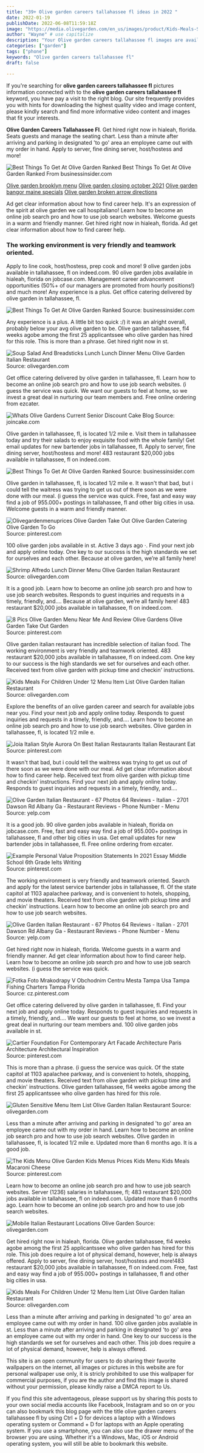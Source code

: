 ```yaml
---
title: "39+ Olive garden careers tallahassee fl ideas in 2022 "
date: 2022-01-19
publishDate: 2022-06-08T11:59:18Z
image: "https://media.olivegarden.com/en_us/images/product/Kids-Meals-Spag-Meatsauce-gv-590x365.jpg"
author: "Wayne" # use capitalize
description: "Your Olive garden careers tallahassee fl images are available. Olive garden careers tallahassee fl are a topic that is being searched for and liked by netizens today. You can Download the Olive garden careers tallahassee fl files here. Find and Download all free photos and vectors."
categories: ["garden"]
tags: ["phone"]
keywords: "Olive garden careers tallahassee fl"
draft: false

---
```


If you're searching for **olive garden careers tallahassee fl** pictures information connected with to the **olive garden careers tallahassee fl** keyword, you have pay a visit to the right  blog.  Our site frequently  provides you with  hints  for downloading  the highest  quality video and image  content, please kindly search and find more informative video content and images  that fit your interests.

**Olive Garden Careers Tallahassee Fl**. Get hired right now in hialeah, florida. Seats guests and manage the seating chart. Less than a minute after arriving and parking in designated &#039;to go&#039; area an employee came out with my order in hand. Apply to server, fine dining server, host/hostess and more!

![Best Things To Get At Olive Garden Ranked](https://i.insider.com/59c425e62488493eec25ae5c?width=1000&amp;format=jpeg&amp;auto=webp "Best Things To Get At Olive Garden Ranked")
Best Things To Get At Olive Garden Ranked From businessinsider.com

[Olive garden brooklyn menu](/olive-garden-brooklyn-menu/)
[Olive garden closing october 2021](/olive-garden-closing-october-2021/)
[Olive garden bangor maine specials](/olive-garden-bangor-maine-specials/)
[Olive garden broken arrow directions](/olive-garden-broken-arrow-directions/)

Ad get clear information about how to find career help. It&#039;s an expression of the spirit at olive garden we call hospitaliano! Learn how to become an online job search pro and how to use job search websites. Welcome guests in a warm and friendly manner. Get hired right now in hialeah, florida. Ad get clear information about how to find career help.

### The working environment is very friendly and teamwork oriented.

Apply to line cook, host/hostess, prep cook and more! 9 olive garden jobs available in tallahassee, fl on indeed.com. 90 olive garden jobs available in hialeah, florida on jobcase.com. Management career advancement opportunities (50%+ of our managers are promoted from hourly positions!) and much more! Any experience is a plus. Get office catering delivered by olive garden in tallahassee, fl.


![Best Things To Get At Olive Garden Ranked](https://i.insider.com/59c425e62488493eec25ae5c?width=1000&amp;format=jpeg&amp;auto=webp "Best Things To Get At Olive Garden Ranked")
Source: businessinsider.com

Any experience is a plus. A little bit too quick :/) it was an alright overall, probably below your avg olive garden to be. Olive garden tallahassee, fl4 weeks agobe among the first 25 applicantssee who olive garden has hired for this role. This is more than a phrase. Get hired right now in st.

![Soup Salad And Breadsticks Lunch Lunch Dinner Menu Olive Garden Italian Restaurant](https://media.olivegarden.com/en_us/images/product/SoupSaladSticksToGo-dvp-1180X730.jpg "Soup Salad And Breadsticks Lunch Lunch Dinner Menu Olive Garden Italian Restaurant")
Source: olivegarden.com

Get office catering delivered by olive garden in tallahassee, fl. Learn how to become an online job search pro and how to use job search websites. (i guess the service was quick. We want our guests to feel at home, so we invest a great deal in nurturing our team members and. Free online ordering from ezcater.

![Whats Olive Gardens Current Senior Discount Cake Blog](https://joincake.imgix.net/pixzolo-photography-aeESmmFKH0M-unsplash.jpg "Whats Olive Gardens Current Senior Discount Cake Blog")
Source: joincake.com

Olive garden in tallahassee, fl, is located 1/2 mile e. Visit them in tallahassee today and try their salads to enjoy exquisite food with the whole family! Get email updates for new bartender jobs in tallahassee, fl. Apply to server, fine dining server, host/hostess and more! 483 restaurant $20,000 jobs available in tallahassee, fl on indeed.com.

![Best Things To Get At Olive Garden Ranked](https://i.insider.com/59c425e72488493eec25ae5f?width=700 "Best Things To Get At Olive Garden Ranked")
Source: businessinsider.com

Olive garden in tallahassee, fl, is located 1/2 mile e. It wasn&#039;t that bad, but i could tell the waitress was trying to get us out of there soon as we were done with our meal. (i guess the service was quick. Free, fast and easy way find a job of 955.000+ postings in tallahassee, fl and other big cities in usa. Welcome guests in a warm and friendly manner.

![Olivegardenmenuprices Olive Garden Take Out Olive Garden Catering Olive Garden To Go](https://i.pinimg.com/originals/76/35/a4/7635a4665a44a749b8176f9465c8e013.jpg "Olivegardenmenuprices Olive Garden Take Out Olive Garden Catering Olive Garden To Go")
Source: pinterest.com

100 olive garden jobs available in st. Active 3 days ago ·. Find your next job and apply online today. One key to our success is the high standards we set for ourselves and each other. Because at olive garden, we’re all family here!

![Shrimp Alfredo Lunch Dinner Menu Olive Garden Italian Restaurant](https://media.olivegarden.com/en_us/images/product/shrimp-alfredo-dpv-1180x730.png "Shrimp Alfredo Lunch Dinner Menu Olive Garden Italian Restaurant")
Source: olivegarden.com

It is a good job. Learn how to become an online job search pro and how to use job search websites. Responds to guest inquiries and requests in a timely, friendly, and…. Because at olive garden, we’re all family here! 483 restaurant $20,000 jobs available in tallahassee, fl on indeed.com.

![8 Pics Olive Garden Menu Near Me And Review Olive Gardens Olive Garden Take Out Garden](https://i.pinimg.com/736x/96/84/1c/96841c71153f85bbb6aa1c5a6b36890b.jpg "8 Pics Olive Garden Menu Near Me And Review Olive Gardens Olive Garden Take Out Garden")
Source: pinterest.com

Olive garden italian restaurant has incredible selection of italian food. The working environment is very friendly and teamwork oriented. 483 restaurant $20,000 jobs available in tallahassee, fl on indeed.com. One key to our success is the high standards we set for ourselves and each other. Received text from olive garden with pickup time and checkin&#039; instructions.

![Kids Meals For Children Under 12 Menu Item List Olive Garden Italian Restaurant](https://media.olivegarden.com/en_us/images/product/Kids-Meals-MacCheese-gv-590x365.jpg "Kids Meals For Children Under 12 Menu Item List Olive Garden Italian Restaurant")
Source: olivegarden.com

Explore the benefits of an olive garden career and search for available jobs near you. Find your next job and apply online today. Responds to guest inquiries and requests in a timely, friendly, and…. Learn how to become an online job search pro and how to use job search websites. Olive garden in tallahassee, fl, is located 1/2 mile e.

![Joia Italian Style Aurora On Best Italian Restaurants Italian Restaurant Eat](https://i.pinimg.com/originals/57/ed/71/57ed71b275721ef5b85c2d77d2d7c397.jpg "Joia Italian Style Aurora On Best Italian Restaurants Italian Restaurant Eat")
Source: pinterest.com

It wasn&#039;t that bad, but i could tell the waitress was trying to get us out of there soon as we were done with our meal. Ad get clear information about how to find career help. Received text from olive garden with pickup time and checkin&#039; instructions. Find your next job and apply online today. Responds to guest inquiries and requests in a timely, friendly, and….

![Olive Garden Italian Restaurant - 67 Photos 64 Reviews - Italian - 2701 Dawson Rd Albany Ga - Restaurant Reviews - Phone Number - Menu](https://s3-media0.fl.yelpcdn.com/bphoto/gZ8pT-Js6mzYMUKMkYo9hQ/l.jpg "Olive Garden Italian Restaurant - 67 Photos 64 Reviews - Italian - 2701 Dawson Rd Albany Ga - Restaurant Reviews - Phone Number - Menu")
Source: yelp.com

It is a good job. 90 olive garden jobs available in hialeah, florida on jobcase.com. Free, fast and easy way find a job of 955.000+ postings in tallahassee, fl and other big cities in usa. Get email updates for new bartender jobs in tallahassee, fl. Free online ordering from ezcater.

![Example Personal Value Proposition Statements In 2021 Essay Middle School 6th Grade Ielts Writing](https://i.pinimg.com/736x/c3/fb/27/c3fb27e0dd7e741a0c33371e7ae71806.jpg "Example Personal Value Proposition Statements In 2021 Essay Middle School 6th Grade Ielts Writing")
Source: pinterest.com

The working environment is very friendly and teamwork oriented. Search and apply for the latest service bartender jobs in tallahassee, fl. Of the state capitol at 1103 apalachee parkway, and is convenient to hotels, shopping, and movie theaters. Received text from olive garden with pickup time and checkin&#039; instructions. Learn how to become an online job search pro and how to use job search websites.

![Olive Garden Italian Restaurant - 67 Photos 64 Reviews - Italian - 2701 Dawson Rd Albany Ga - Restaurant Reviews - Phone Number - Menu](https://s3-media0.fl.yelpcdn.com/bphoto/ZqlqWfRsjGUw2onaDgdVRg/l.jpg "Olive Garden Italian Restaurant - 67 Photos 64 Reviews - Italian - 2701 Dawson Rd Albany Ga - Restaurant Reviews - Phone Number - Menu")
Source: yelp.com

Get hired right now in hialeah, florida. Welcome guests in a warm and friendly manner. Ad get clear information about how to find career help. Learn how to become an online job search pro and how to use job search websites. (i guess the service was quick.

![Fotka Foto Mrakodrapy V Obchodnim Centru Mesta Tampa Usa Tampa Fishing Charters Tampa Florida](https://i.pinimg.com/originals/5e/56/0a/5e560af9607e059bb5cce82e9d982a9e.jpg "Fotka Foto Mrakodrapy V Obchodnim Centru Mesta Tampa Usa Tampa Fishing Charters Tampa Florida")
Source: cz.pinterest.com

Get office catering delivered by olive garden in tallahassee, fl. Find your next job and apply online today. Responds to guest inquiries and requests in a timely, friendly, and…. We want our guests to feel at home, so we invest a great deal in nurturing our team members and. 100 olive garden jobs available in st.

![Cartier Foundation For Contemporary Art Facade Architecture Paris Architecture Architectural Inspiration](https://i.pinimg.com/originals/1b/d2/fe/1bd2fe7be97fe36087fb7046ff3b4f02.jpg "Cartier Foundation For Contemporary Art Facade Architecture Paris Architecture Architectural Inspiration")
Source: pinterest.com

This is more than a phrase. (i guess the service was quick. Of the state capitol at 1103 apalachee parkway, and is convenient to hotels, shopping, and movie theaters. Received text from olive garden with pickup time and checkin&#039; instructions. Olive garden tallahassee, fl4 weeks agobe among the first 25 applicantssee who olive garden has hired for this role.

![Gluten Sensitive Menu Item List Olive Garden Italian Restaurant](https://media.olivegarden.com/en_us/images/product/HerbGrilledSalmon_v1_gv.jpg "Gluten Sensitive Menu Item List Olive Garden Italian Restaurant")
Source: olivegarden.com

Less than a minute after arriving and parking in designated &#039;to go&#039; area an employee came out with my order in hand. Learn how to become an online job search pro and how to use job search websites. Olive garden in tallahassee, fl, is located 1/2 mile e. Updated more than 6 months ago. It is a good job.

![The Kids Menu Olive Garden Kids Menus Prices Kids Menu Kids Meals Macaroni Cheese](https://i.pinimg.com/736x/94/55/fe/9455feab6b8ba2e4fafa26c451669b8e--kids-menu-olive-gardens.jpg "The Kids Menu Olive Garden Kids Menus Prices Kids Menu Kids Meals Macaroni Cheese")
Source: pinterest.com

Learn how to become an online job search pro and how to use job search websites. Server (1236) salaries in tallahassee, fl; 483 restaurant $20,000 jobs available in tallahassee, fl on indeed.com. Updated more than 6 months ago. Learn how to become an online job search pro and how to use job search websites.

![Mobile Italian Restaurant Locations Olive Garden](https://media.olivegarden.com/en_us/images/product/exterior-olive-garden_599x430.jpg "Mobile Italian Restaurant Locations Olive Garden")
Source: olivegarden.com

Get hired right now in hialeah, florida. Olive garden tallahassee, fl4 weeks agobe among the first 25 applicantssee who olive garden has hired for this role. This job does require a lot of physical demand, however, help is always offered. Apply to server, fine dining server, host/hostess and more!483 restaurant $20,000 jobs available in tallahassee, fl on indeed.com. Free, fast and easy way find a job of 955.000+ postings in tallahassee, fl and other big cities in usa.

![Kids Meals For Children Under 12 Menu Item List Olive Garden Italian Restaurant](https://media.olivegarden.com/en_us/images/product/Kids-Meals-Spag-Meatsauce-gv-590x365.jpg "Kids Meals For Children Under 12 Menu Item List Olive Garden Italian Restaurant")
Source: olivegarden.com

Less than a minute after arriving and parking in designated &#039;to go&#039; area an employee came out with my order in hand. 100 olive garden jobs available in st. Less than a minute after arriving and parking in designated &#039;to go&#039; area an employee came out with my order in hand. One key to our success is the high standards we set for ourselves and each other. This job does require a lot of physical demand, however, help is always offered.

This site is an open community for users to do sharing their favorite wallpapers on the internet, all images or pictures in this website are for personal wallpaper use only, it is stricly prohibited to use this wallpaper for commercial purposes, if you are the author and find this image is shared without your permission, please kindly raise a DMCA report to Us.

If you find this site adventageous, please support us by sharing this posts to your own social media accounts like Facebook, Instagram and so on or you can also bookmark this blog page with the title olive garden careers tallahassee fl by using Ctrl + D for devices a laptop with a Windows operating system or Command + D for laptops with an Apple operating system. If you use a smartphone, you can also use the drawer menu of the browser you are using. Whether it's a Windows, Mac, iOS or Android operating system, you will still be able to bookmark this website.
